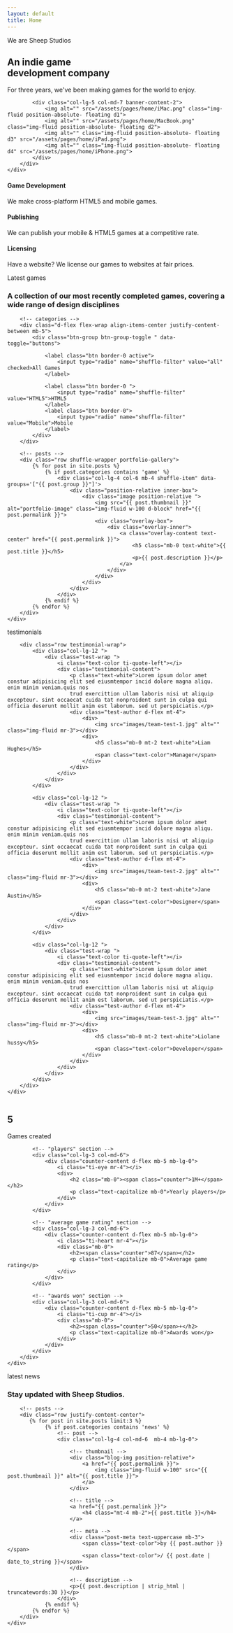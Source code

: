 ```yaml
---
layout: default
title: Home
---
```


<!-- Slider Start -->
<section class="banner-3">
	<div class="container">
		<div class="col-lg-6 align-self-end">
			</div><div class="row align-items-center">
			<div class="col-lg-6 col-md-7">
				<div class="banner-content-2">
					<span class="h5 text-uppercase text-yello">We are Sheep Studios</span>
					<h2 class="text-white mt-2">An indie game<br>development company</h2>
					<p class="my-4">For three years, we've been making games for the world to enjoy.</p>
				</div>
			</div>
			
			<div class="col-lg-5 col-md-7 banner-content-2">
				<img alt="" src="/assets/pages/home/iMac.png" class="img-fluid position-absolute- floating d1">
				<img alt="" src="/assets/pages/home/MacBook.png" class="img-fluid position-absolute- floating d2">
				<img alt="" class="img-fluid position-absolute- floating d3" src="/assets/pages/home/iPad.png">
				<img alt="" class="img-fluid position-absolute- floating d4" src="/assets/pages/home/iPhone.png">
			</div>
		</div>
	</div>
</section>
<!-- Slider End -->

<!-- Service Start -->
<section class="service-2"><div class="container">
		<div class="row justify-content-center">
			<div class="col-lg-4 col-md-6">
				<div class="service-item mb-4 mb-lg-0 text-center px-4">
					<i class="ti-game text-color icon-md"></i>
					<h4 class="my-4">Game Development</h4>
					<p>We make cross-platform HTML5 and mobile games.</p>
				</div>
			</div>
			<div class="col-lg-4 col-md-6  border-left border-right">
				<div class="service-item mb-4 mb-lg-0 px-4 text-center">
					<i class="ti-announcement text-color icon-md"></i>
					<h4 class="my-4">Publishing</h4>
					<p>We can publish your mobile &amp; HTML5 games at a competitive rate.</p>
				</div>
			</div>
			<div class="col-lg-4 col-md-6">
				<div class="service-item mb-4 mb-lg-0 text-center px-4">
					<i class="ti-package text-color icon-md"></i>
					<h4 class="my-4">Licensing</h4>
					<p>Have a website? We license our games to websites at fair prices.</p>
				</div>
			</div>
		</div>
	</div>
</section>
<!-- Service End -->

<!-- Portfolio Start -->
<section class="pt200 section portfolio-2">
	<div class="container">
		<!-- text -->
		<div class="row">
			<div class="col-lg-10">
			<span class="h5 text-color text-uppercase">
				Latest games
			</span>
			<h3 class="mb-4 mt-2">A collection of our most recently completed games, covering a wide range of design disciplines</h3>
			</div>
		</div>
		
		<!-- categories -->
		<div class="d-flex flex-wrap align-items-center justify-content-between mb-5">
			<div class="btn-group btn-group-toggle " data-toggle="buttons">

				<label class="btn border-0 active">
					<input type="radio" name="shuffle-filter" value="all" checked>All Games
				</label>

				<label class="btn border-0 ">
					<input type="radio" name="shuffle-filter" value="HTML5">HTML5
				</label>
				<label class="btn border-0">
					<input type="radio" name="shuffle-filter" value="Mobile">Mobile
				</label>
			</div>
		</div>

		<!-- posts -->
		<div class="row shuffle-wrapper portfolio-gallery">
			{% for post in site.posts %}
				{% if post.categories contains 'game' %}
					<div class="col-lg-4 col-6 mb-4 shuffle-item" data-groups='["{{ post.group }}"]'>
						<div class="position-relative inner-box">
							<div class="image position-relative ">
								<img src="{{ post.thumbnail }}" alt="portfolio-image" class="img-fluid w-100 d-block" href="{{ post.permalink }}">
								<div class="overlay-box">
									<div class="overlay-inner">
										<a class="overlay-content text-center" href="{{ post.permalink }}">
											<h5 class="mb-0 text-white">{{ post.title }}</h5>
											<p>{{ post.description }}</p>
										</a>
									</div>
								</div>
							</div>
						</div>
					</div>
				{% endif %}
			{% endfor %}
		</div>
	</div>
</section>
<!-- Portfolio End -->

<!-- Testimonial Start -->
<section class="section bg-secondary position-relative">
	<img src="images/bg-testimonial-bg.png" alt="" class="overlay-shape">
		<div class="container">
		<div class="row">
			<div class="col-lg-12">
				<span class="h5 text-color text-uppercase">
					testimonials
				</span>
			</div>
		</div>

		<div class="row testimonial-wrap">
			<div class="col-lg-12 ">
				<div class="test-wrap ">
					<i class="text-color ti-quote-left"></i>
					<div class="testimonial-content">
						<p class="text-white">Lorem ipsum dolor amet constur adipisicing elit sed eiusmtempor incid dolore magna aliqu. enim minim veniam.quis nos
						trud exercittion ullam laboris nisi ut aliquip excepteur. sint occaecat cuida tat nonproident sunt in culpa qui officia deserunt mollit anim est laborum. sed ut perspiciatis.</p>
						<div class="test-author d-flex mt-4">
							<div>
								<img src="images/team-test-1.jpg" alt="" class="img-fluid mr-3"></div>
							<div>
								<h5 class="mb-0 mt-2 text-white">Liam Hughes</h5>
								<span class="text-color">Manager</span>
							</div>
						</div>
					</div>
				</div>
			</div>

			<div class="col-lg-12 ">
				<div class="test-wrap ">
					<i class="text-color ti-quote-left"></i>
					<div class="testimonial-content">
						<p class="text-white">Lorem ipsum dolor amet constur adipisicing elit sed eiusmtempor incid dolore magna aliqu. enim minim veniam.quis nos
						trud exercittion ullam laboris nisi ut aliquip excepteur. sint occaecat cuida tat nonproident sunt in culpa qui officia deserunt mollit anim est laborum. sed ut perspiciatis.</p>
						<div class="test-author d-flex mt-4">
							<div>
								<img src="images/team-test-2.jpg" alt="" class="img-fluid mr-3"></div>
							<div>
								<h5 class="mb-0 mt-2 text-white">Jane Austin</h5>
								<span class="text-color">Designer</span>
							</div>
						</div>
					</div>
				</div>
			</div>

			<div class="col-lg-12 ">
				<div class="test-wrap ">
					<i class="text-color ti-quote-left"></i>
					<div class="testimonial-content">
						<p class="text-white">Lorem ipsum dolor amet constur adipisicing elit sed eiusmtempor incid dolore magna aliqu. enim minim veniam.quis nos
						trud exercittion ullam laboris nisi ut aliquip excepteur. sint occaecat cuida tat nonproident sunt in culpa qui officia deserunt mollit anim est laborum. sed ut perspiciatis.</p>
						<div class="test-author d-flex mt-4">
							<div>
								<img src="images/team-test-3.jpg" alt="" class="img-fluid mr-3"></div>
							<div>
								<h5 class="mb-0 mt-2 text-white">Liolane hussy</h5>
								<span class="text-color">Developer</span>
							</div>
						</div>
					</div>
				</div>
			</div>
		</div>
	</div>
</section>
<!-- Testimonial End -->

<!-- Stats start -->
<section class="section-sm counter-section position-relative bg-blue"><img src="images/bg-cta-bg.png" alt="" class="overlay-shape"><div class="container">
		<div class="row">
			<!-- "games created" section -->
			<div class="col-lg-3 col-md-6">
				<div class="counter-content d-flex mb-5 mb-lg-0">
					<i class="ti-briefcase mr-4"></i>
					<div>
						<h2 class="mb-0"><span class="counter">5</span></h2>
						<p class="text-capitalize mb-0">Games created</p>
					</div>
				</div>
			</div>

			<!-- "players" section -->
			<div class="col-lg-3 col-md-6">
				<div class="counter-content d-flex mb-5 mb-lg-0">
					<i class="ti-eye mr-4"></i>
					<div>
						<h2 class="mb-0"><span class="counter">1M+</span></h2>
						<p class="text-capitalize mb-0">Yearly players</p>
					</div>
				</div>
			</div>

			<!-- "average game rating" section -->
			<div class="col-lg-3 col-md-6">
				<div class="counter-content d-flex mb-5 mb-lg-0">
					<i class="ti-heart mr-4"></i>
					<div class="mb-0">
						<h2><span class="counter">87</span></h2>
						<p class="text-capitalize mb-0">Average game rating</p>
					</div>
				</div>
			</div>
			
			<!-- "awards won" section -->
			<div class="col-lg-3 col-md-6">
				<div class="counter-content d-flex mb-5 mb-lg-0">
					<i class="ti-cup mr-4"></i>
					<div class="mb-0">
						<h2><span class="counter">50</span>+</h2>
						<p class="text-capitalize mb-0">Awards won</p>
					</div>
				</div>
			</div>
		</div>
	</div>
</section>
<!-- Stats end -->

<!-- news section -->
<section class="section latest-blog position-relative overflow-hidden">
	<div class="container">
		<!-- text -->
		<div class="row">
			<div class="col-lg-12 text-center">
				<span class="h5 text-color text-uppercase">latest news</span>
				<h3 class="mb-5 mt-2">Stay updated with Sheep Studios.</h3>
			</div>
		</div>

		<!-- posts -->
		<div class="row justify-content-center">
           {% for post in site.posts limit:3 %}
				{% if post.categories contains 'news' %}
					<!-- post -->
					<div class="col-lg-4 col-md-6  mb-4 mb-lg-0">
               
						<!-- thumbnail -->
						<div class="blog-img position-relative">
							<a href="{{ post.permalink }}">
								<img class="img-fluid w-100" src="{{ post.thumbnail }}" alt="{{ post.title }}">
							</a>
						</div>
                
						<!-- title -->
						<a href="{{ post.permalink }}">
							<h4 class="mt-4 mb-2">{{ post.title }}</h4>
						</a>

						<!-- meta -->
						<div class="post-meta text-uppercase mb-3">
							<span class="text-color">by {{ post.author }}</span>
							<span class="text-color">/ {{ post.date | date_to_string }}</span>
						</div>

						<!-- description -->
						<p>{{ post.description | strip_html | truncatewords:30 }}</p>
					</div>
				{% endif %}
			{% endfor %}
		</div>
	</div>
</section>
<!-- news end -->